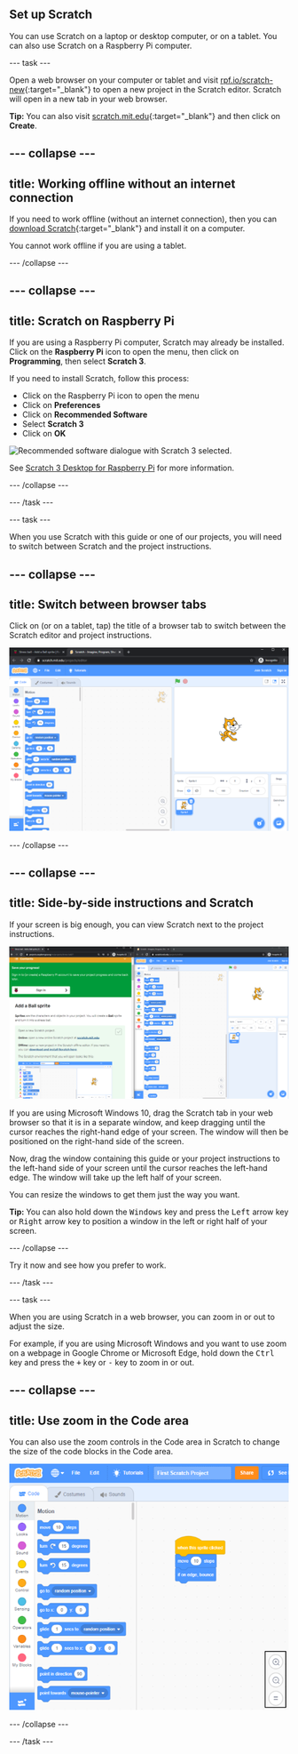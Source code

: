 ## Set up Scratch
You can use Scratch on a laptop or desktop computer, or on a tablet. You can also use Scratch on a Raspberry Pi computer.

--- task ---

Open a web browser on your computer or tablet and visit [rpf.io/scratch-new](https://rpf.io/scratch-new){:target="_blank"} to open a new project in the Scratch editor. Scratch will open in a new tab in your web browser.

**Tip:** You can also visit [scratch.mit.edu](https://scratch.mit.edu/){:target="_blank"} and then click on **Create**.

--- collapse ---
---
title: Working offline without an internet connection
---

If you need to work offline (without an internet connection), then you can [download Scratch](https://scratch.mit.edu/download){:target="_blank"} and install it on a computer. 

You cannot work offline if you are using a tablet.

--- /collapse ---

--- collapse ---
--- 
title: Scratch on Raspberry Pi
---

If you are using a Raspberry Pi computer, Scratch may already be installed. Click on the **Raspberry Pi** icon to open the menu, then click on **Programming**, then select **Scratch 3**.

If you need to install Scratch, follow this process:
+ Click on the Raspberry Pi icon to open the menu
+ Click on **Preferences**
+ Click on **Recommended Software**
+ Select **Scratch 3**
+ Click on **OK**

![Recommended software dialogue with Scratch 3 selected.](images/recommended-software-scratch-3.png)

See [Scratch 3 Desktop for Raspberry Pi](https://www.raspberrypi.org/blog/scratch-3-desktop-for-raspbian-on-raspberry-pi/) for more information.

--- /collapse ---

--- /task ---

--- task ---

When you use Scratch with this guide or one of our projects, you will need to switch between Scratch and the project instructions. 

--- collapse ---
---
title: Switch between browser tabs
---

Click on (or on a tablet, tap) the title of a browser tab to switch between the Scratch editor and project instructions.

![A browser with two tabs.](images/two-tabs.png)

--- /collapse ---

--- collapse ---
--- 
title: Side-by-side instructions and Scratch
---

If your screen is big enough, you can view Scratch next to the project instructions.  

![Side-by-side instructions and Scratch.](images/side-by-side.png)

If you are using Microsoft Windows 10, drag the Scratch tab in your web browser so that it is in a separate window, and keep dragging until the cursor reaches the right-hand edge of your screen. The window will then be positioned on the right-hand side of the screen. 

Now, drag the window containing this guide or your project instructions to the left-hand side of your screen until the cursor reaches the left-hand edge. The window will take up the left half of your screen.

You can resize the windows to get them just the way you want.

**Tip:** You can also hold down the <kbd>Windows</kbd> key and press the <kbd>Left</kbd> arrow key or <kbd>Right</kbd> arrow key to position a window in the left or right half of your screen.

--- /collapse ---

Try it now and see how you prefer to work.

--- /task ---

--- task ---

When you are using Scratch in a web browser, you can zoom in or out to adjust the size. 

For example, if you are using Microsoft Windows and you want to use zoom on a webpage in Google Chrome or Microsoft Edge, hold down the <kbd>Ctrl</kbd> key and press the <kbd>+</kbd> key or <kbd>-</kbd> key to zoom in or out.

--- collapse ---
---
title: Use zoom in the Code area
---

You can also use the zoom controls in the Code area in Scratch to change the size of the code blocks in the Code area.

![The zoom controls in the Code area.](images/zoom-code-area.png)

--- /collapse ---

--- /task ---

